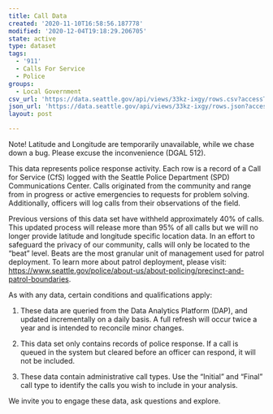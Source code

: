 ```yaml
---
title: Call Data
created: '2020-11-10T16:58:56.187778'
modified: '2020-12-04T19:18:29.206705'
state: active
type: dataset
tags:
  - '911'
  - Calls For Service
  - Police
groups:
  - Local Government
csv_url: 'https://data.seattle.gov/api/views/33kz-ixgy/rows.csv?accessType=DOWNLOAD'
json_url: 'https://data.seattle.gov/api/views/33kz-ixgy/rows.json?accessType=DOWNLOAD'
layout: post

---
```

Note! Latitude and Longitude are temporarily unavailable, while we chase down a bug. Please excuse the inconvenience (DGAL 512). 

This data represents police response activity. Each row is a record of a Call for Service (CfS) logged with the Seattle Police Department (SPD) Communications Center. Calls originated from the community and range from in progress or active emergencies to requests for problem solving. Additionally, officers will log calls from their observations of the field. 

Previous versions of this data set have withheld approximately 40% of calls. This updated process will release more than 95% of all calls but we will no longer provide latitude and longitude specific location data. In an effort to safeguard the privacy of our community, calls will only be located to the “beat” level. Beats are the most granular unit of management used for patrol deployment. To learn more about patrol deployment, please visit: https://www.seattle.gov/police/about-us/about-policing/precinct-and-patrol-boundaries.

As with any data, certain conditions and qualifications apply:

1)	These data are queried from the Data Analytics Platform (DAP), and updated incrementally on a daily basis. A full refresh will occur twice a year and is intended to reconcile minor changes.

2)	This data set only contains records of police response. If a call is queued in the system but cleared before an officer can respond, it will not be included. 

3)	These data contain administrative call types. Use the “Initial” and “Final” call type to identify the calls you wish to include in your analysis. 

We invite you to engage these data, ask questions and explore.
